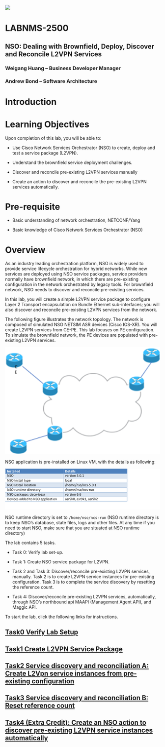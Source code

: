 ![](https://github.com/weiganghuang/labnms-2500/blob/master/media/media/image2.png)

# LABNMS-2500

## NSO: Dealing with Brownfield, Deploy, Discover and Reconcile L2VPN Services

### Weigang Huang – Business Developer Manager

### Andrew Bond – Software Architecture




Introduction
============

Learning Objectives
===================

Upon completion of this lab, you will be able to:

-   Use Cisco Network Services Orchestrator (NSO) to create, deploy and
    test a service package (L2VPN).

-   Understand the brownfield service deployment challenges.

-   Discover and reconcile pre-existing L2VPN services manually

-   Create an action to discover and reconcile the pre-existing L2VPN
    services automatically.

Pre-requisite
=============

-   Basic understanding of network orchestration, NETCONF/Yang

-   Basic knowledge of Cisco Network Services Orchestrator (NSO)

Overview
========

As an industry leading orchestration platform, NSO is widely used to
provide service lifecycle orchestration for hybrid networks. While new
services are deployed using NSO service packages, service providers
normally have brownfield network, in which there are pre-existing
configuration in the network orchestrated by legacy tools. For
brownfield network, NSO needs to discover and reconcile pre-existing
services.

In this lab, you will create a simple L2VPN service package to configure
Layer 2 Transport encapsulation on Bundle Ethernet sub-interfaces; you
will also discover and reconcile pre-existing L2VPN services from the
network.

The following figure illustrates the network topology. The network is composed of
simulated NSO NETSIM ASR devices (Cisco IOS-XR). You will create L2VPN
services from CE-PE. This lab focuses on PE configuration. To simulate
the brownfield network, the PE devices are populated with pre-existing
L2VPN services.

![](./media/media/topology.png)

NSO application is pre-installed on Linux VM, with the details as following:

![](./media/media/nso.png)

NSO runtime directory is set to `/home/nso/ncs-run` (NSO
runtime directory is to keep NSO’s database, state files, logs and other
files. At any time if you need to start NSO, make sure that you are
situated at NSO runtime directory)


The lab contains 5 tasks.

-   Task 0: Verify lab set-up.

-   Task 1: Create NSO service package for L2VPN.

-   Task 2 and Task 3: Discover/reconcile pre-existing L2VPN services,
    manually. Task 2 is to create L2VPN service instances for
    pre-existing configuration. Task 3 is to complete the service
    discovery by resetting the reference count.

-   Task 4: Discover/reconcile pre-existing L2VPN services,
    automatically, through NSO’s northbound api MAAPI (Management Agent
    API), and Maggic API.


To start the lab, click the following links for instructions.

 [Task0 Verify Lab Setup](https://github.com/weiganghuang/labnms-2500/blob/master/task0.md)
-----------------------------------
 [Task1 Create L2VPN Service Package](https://github.com/weiganghuang/labnms-2500/blob/master/task1.md)
-------------------------------------

[Task2 Service discovery and reconciliation A: Create L2Vpn service instances from pre-existing configuration](https://github.com/weiganghuang/labnms-2500/blob/master/task2.md)
--------------------------------------------------

[Task3 Service discovery and reconciliation B: Reset reference count](https://github.com/weiganghuang/labnms-2500/blob/master/task3.md)
-----------------------------

[Task4 (Extra Credit): Create an NSO action to discover pre-existing L2VPN service instances automatically](https://github.com/weiganghuang/labnms-2500/blob/master/task4.md)
------------------------------